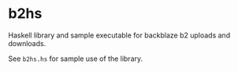 # b2hs

Haskell library and sample executable for backblaze b2 uploads
and downloads.

See `b2hs.hs` for sample use of the library.

